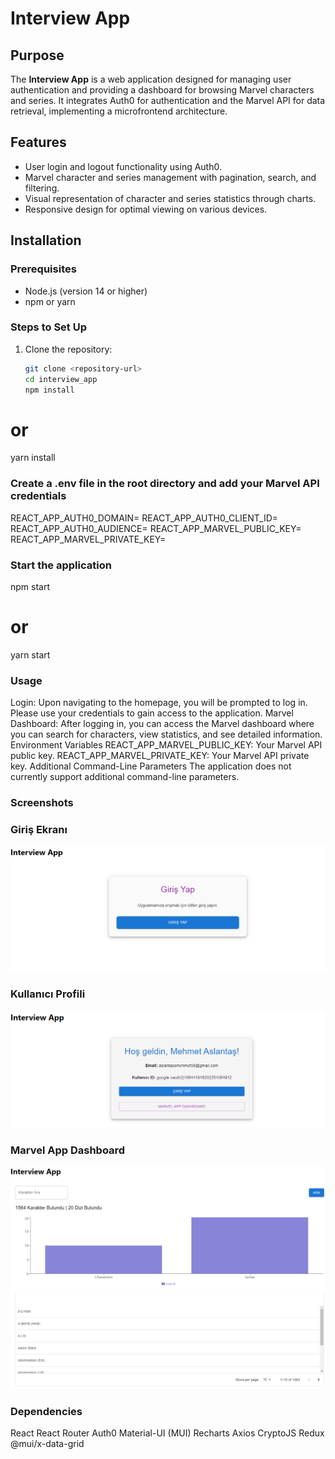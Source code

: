 # Interview App

## Purpose

The **Interview App** is a web application designed for managing user authentication and providing a dashboard for browsing Marvel characters and series. It integrates Auth0 for authentication and the Marvel API for data retrieval, implementing a microfrontend architecture.

## Features

- User login and logout functionality using Auth0.
- Marvel character and series management with pagination, search, and filtering.
- Visual representation of character and series statistics through charts.
- Responsive design for optimal viewing on various devices.

## Installation

### Prerequisites

- Node.js (version 14 or higher)
- npm or yarn

### Steps to Set Up

1. Clone the repository:

   ```bash
   git clone <repository-url>
   cd interview_app
   npm install
   ```

# or

yarn install


### Create a .env file in the root directory and add your Marvel API credentials
REACT_APP_AUTH0_DOMAIN=
REACT_APP_AUTH0_CLIENT_ID=
REACT_APP_AUTH0_AUDIENCE=
REACT_APP_MARVEL_PUBLIC_KEY=
REACT_APP_MARVEL_PRIVATE_KEY=

### Start the application
npm start
# or
yarn start


### Usage
Login: Upon navigating to the homepage, you will be prompted to log in. Please use your credentials to gain access to the application.
Marvel Dashboard: After logging in, you can access the Marvel dashboard where you can search for characters, view statistics, and see detailed information.
Environment Variables
REACT_APP_MARVEL_PUBLIC_KEY: Your Marvel API public key.
REACT_APP_MARVEL_PRIVATE_KEY: Your Marvel API private key.
Additional Command-Line Parameters
The application does not currently support additional command-line parameters.

### Screenshots
### Giriş Ekranı
![Giriş Ekranı](assets/SS1.png)

### Kullanıcı Profili
![Kullanıcı Profili](assets/SS2.png)

### Marvel App Dashboard
![Kullanıcı Profili](assets/SS3.png)

### Dependencies
React
React Router
Auth0
Material-UI (MUI)
Recharts
Axios
CryptoJS
Redux
@mui/x-data-grid